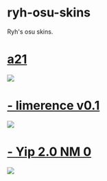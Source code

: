# ryh-osu-skins
Ryh's osu skins.
# [a21](https://download1980.mediafire.com/wyzhu3555pug/mxxy6ofeczu7589/-A21.osk)
![](https://osu.ppy.sh/ss/17264174/2471)
# [- limerence v0.1](https://download1580.mediafire.com/ji1t479dubug/b8k21c8njtphkl5/-+%E2%8C%9E+limerence+v0.1++%E2%86%93%E2%8C%9D+BTMC.osk)
![](https://osu.ppy.sh/ss/17264122/690f)
# [- Yip 2.0 NM 0](https://download850.mediafire.com/ekjg7dppwezg/bqgp01l8ccta1hd/-++++Yip+2.0+NM++++-.osk)
![](https://osu.ppy.sh/ss/17264182/124d)
